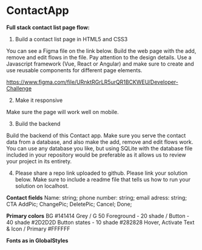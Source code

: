 # ContactApp

**Full stack contact list page flow:**


1. Build a contact list page in HTML5 and CSS3

You can see a Figma file on the link below. Build the web page with the add, remove and edit flows in the file. Pay attention to the design details. Use a Javascript framework (Vue, React or Angular) and make sure to create and use reusable components for different page elements.

https://www.figma.com/file/URnktRGrLR5urQR1BCKWEU/Developer-Challenge


2. Make it responsive

Make sure the page will work well on mobile.


3. Build the backend

Build the backend of this Contact app. Make sure you serve the contact data from a database, and also make the add, remove and edit flows work. You can use any database you like, but using SQLite with the database file included in your repository would be preferable as it allows us to review your project in its entirety.


4. Please share a repo link uploaded to github.
Please link your solution below. Make sure to include a readme file that tells us how to run your solution on localhost.

**Contact fields** 
Name: string; phone number: string; email adress: string;
CTA AddPic; ChangePic; DeletePic;  Cancel; Done; 

**Primary colors**
BG
#141414
Grey / G 50 Foreground - 20 shade / Button - 40 shade
#2D2D2D
Button states - 10 shade #282828 Hover, Activate
Text & Icon / Primary
#FFFFFF

**Fonts as in GlobalStyles**
